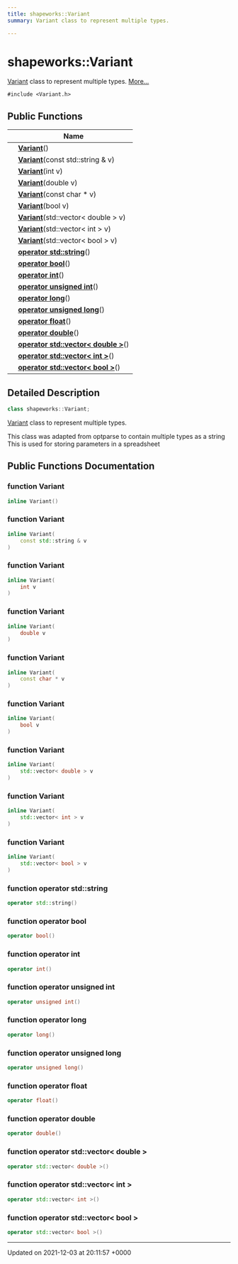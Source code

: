```yaml
---
title: shapeworks::Variant
summary: Variant class to represent multiple types. 

---
```


# shapeworks::Variant



[Variant]() class to represent multiple types.  [More...](#detailed-description)


`#include <Variant.h>`

## Public Functions

|                | Name           |
| -------------- | -------------- |
| | **[Variant](../Classes/classshapeworks_1_1Variant.md#function-variant)**() |
| | **[Variant](../Classes/classshapeworks_1_1Variant.md#function-variant)**(const std::string & v) |
| | **[Variant](../Classes/classshapeworks_1_1Variant.md#function-variant)**(int v) |
| | **[Variant](../Classes/classshapeworks_1_1Variant.md#function-variant)**(double v) |
| | **[Variant](../Classes/classshapeworks_1_1Variant.md#function-variant)**(const char * v) |
| | **[Variant](../Classes/classshapeworks_1_1Variant.md#function-variant)**(bool v) |
| | **[Variant](../Classes/classshapeworks_1_1Variant.md#function-variant)**(std::vector< double > v) |
| | **[Variant](../Classes/classshapeworks_1_1Variant.md#function-variant)**(std::vector< int > v) |
| | **[Variant](../Classes/classshapeworks_1_1Variant.md#function-variant)**(std::vector< bool > v) |
| | **[operator std::string](../Classes/classshapeworks_1_1Variant.md#function-operator-stdstring)**() |
| | **[operator bool](../Classes/classshapeworks_1_1Variant.md#function-operator-bool)**() |
| | **[operator int](../Classes/classshapeworks_1_1Variant.md#function-operator-int)**() |
| | **[operator unsigned int](../Classes/classshapeworks_1_1Variant.md#function-operator-unsigned-int)**() |
| | **[operator long](../Classes/classshapeworks_1_1Variant.md#function-operator-long)**() |
| | **[operator unsigned long](../Classes/classshapeworks_1_1Variant.md#function-operator-unsigned-long)**() |
| | **[operator float](../Classes/classshapeworks_1_1Variant.md#function-operator-float)**() |
| | **[operator double](../Classes/classshapeworks_1_1Variant.md#function-operator-double)**() |
| | **[operator std::vector< double >](../Classes/classshapeworks_1_1Variant.md#function-operator-stdvector<-double->)**() |
| | **[operator std::vector< int >](../Classes/classshapeworks_1_1Variant.md#function-operator-stdvector<-int->)**() |
| | **[operator std::vector< bool >](../Classes/classshapeworks_1_1Variant.md#function-operator-stdvector<-bool->)**() |

## Detailed Description

```cpp
class shapeworks::Variant;
```

[Variant]() class to represent multiple types. 

This class was adapted from optparse to contain multiple types as a string This is used for storing parameters in a spreadsheet 

## Public Functions Documentation

### function Variant

```cpp
inline Variant()
```


### function Variant

```cpp
inline Variant(
    const std::string & v
)
```


### function Variant

```cpp
inline Variant(
    int v
)
```


### function Variant

```cpp
inline Variant(
    double v
)
```


### function Variant

```cpp
inline Variant(
    const char * v
)
```


### function Variant

```cpp
inline Variant(
    bool v
)
```


### function Variant

```cpp
inline Variant(
    std::vector< double > v
)
```


### function Variant

```cpp
inline Variant(
    std::vector< int > v
)
```


### function Variant

```cpp
inline Variant(
    std::vector< bool > v
)
```


### function operator std::string

```cpp
operator std::string()
```


### function operator bool

```cpp
operator bool()
```


### function operator int

```cpp
operator int()
```


### function operator unsigned int

```cpp
operator unsigned int()
```


### function operator long

```cpp
operator long()
```


### function operator unsigned long

```cpp
operator unsigned long()
```


### function operator float

```cpp
operator float()
```


### function operator double

```cpp
operator double()
```


### function operator std::vector< double >

```cpp
operator std::vector< double >()
```


### function operator std::vector< int >

```cpp
operator std::vector< int >()
```


### function operator std::vector< bool >

```cpp
operator std::vector< bool >()
```


-------------------------------

Updated on 2021-12-03 at 20:11:57 +0000